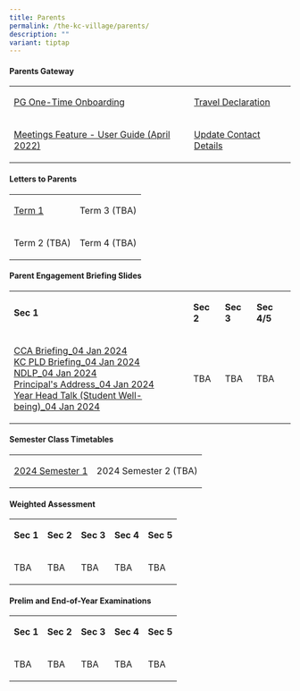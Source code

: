 ```yaml
---
title: Parents
permalink: /the-kc-village/parents/
description: ""
variant: tiptap
---
```

<h4>Parents Gateway</h4><table><tbody><tr><td rowspan="1" colspan="1"><p><a href="/files/PG%20One-Time%20Onboarding.pdf" rel="noopener noreferrer nofollow" target="_blank">PG One-Time Onboarding</a></p></td><td rowspan="1" colspan="1"><p><a href="/files/KC%20Viilage/Parents/kc%20travel%20declaration%20website.pdf" rel="noopener noreferrer nofollow" target="_blank">Travel Declaration</a></p></td></tr><tr><td rowspan="1" colspan="1"><p><a href="/files/Meetings%20Feature%20-%20User%20Guide%20April%202022.pdf" rel="noopener noreferrer nofollow" target="_blank">Meetings Feature - User Guide (April 2022)</a></p></td><td rowspan="1" colspan="1"><p><a href="/files/Update%20Contact%20Details.pdf" rel="noopener noreferrer nofollow" target="_blank">Update Contact Details</a></p></td></tr></tbody></table><h4>Letters to Parents</h4><table><tbody><tr><td rowspan="1" colspan="1"><p><a href="/files/KC Viilage/Parents/Letters To Parents/2024_T1_Letter_to_Parents_v2.pdf" rel="noopener noreferrer nofollow" target="_blank">Term 1</a></p></td><td rowspan="1" colspan="1"><p>Term 3 (TBA)</p></td></tr><tr><td rowspan="1" colspan="1"><p>Term 2 (TBA)</p></td><td rowspan="1" colspan="1"><p>Term 4 (TBA)</p></td></tr></tbody></table><h4>Parent Engagement Briefing Slides</h4><table><tbody><tr><td rowspan="1" colspan="1"><p><strong>Sec 1</strong></p></td><td rowspan="1" colspan="1"><p><strong>Sec 2</strong></p></td><td rowspan="1" colspan="1"><p><strong>Sec 3</strong></p></td><td rowspan="1" colspan="1"><p><strong>Sec 4/5</strong></p></td></tr><tr><td rowspan="1" colspan="1"><p><a href="/files/KC Viilage/Parents/CCA_BRIEFING_04_Jan_2024.pdf" rel="noopener noreferrer nofollow" target="_blank">CCA Briefing_04 Jan 2024</a><br><a href="/files/KC Viilage/Parents/KC_PLD_Briefing_04_Jan_2024.pdf" rel="noopener noreferrer nofollow" target="_blank">KC PLD Briefing_04 Jan 2024</a><br><a href="/files/KC Experience/NDLP/KC_PLD_Briefing_to_Parents_040124_v3_website.pdf" rel="noopener noreferrer nofollow" target="_blank">NDLP_04 Jan 2024</a><br><a href="/files/KC Viilage/Parents/Principal_s_Address_04_Jan_2024.pdf" rel="noopener noreferrer nofollow" target="_blank">Principal's Address_04 Jan 2024</a><br><a href="/files/KC Viilage/Parents/Year_Head_talk__student_wellbeing__04_Jan_2024.pdf" rel="noopener noreferrer nofollow" target="_blank">Year Head Talk (Student Well-being)_04 Jan 2024</a></p></td><td rowspan="1" colspan="1"><p>TBA</p></td><td rowspan="1" colspan="1"><p>TBA</p></td><td rowspan="1" colspan="1"><p>TBA</p></td></tr></tbody></table><h4>Semester Class Timetables</h4><table><tbody><tr><td rowspan="1" colspan="1"><p><a href="/files/KC Viilage/Parents/TimeTables/2024_Sem_1_TT_9_Jan_2000_Class.pdf" rel="noopener noreferrer nofollow" target="_blank">2024 Semester 1</a></p></td><td rowspan="1" colspan="1"><p>2024 Semester 2 (TBA)</p></td></tr></tbody></table><h4>Weighted Assessment</h4><table><tbody><tr><td rowspan="1" colspan="1"><p><strong>Sec 1</strong></p></td><td rowspan="1" colspan="1"><p><strong>Sec 2</strong></p></td><td rowspan="1" colspan="1"><p><strong>Sec 3</strong></p></td><td rowspan="1" colspan="1"><p><strong>Sec 4</strong></p></td><td rowspan="1" colspan="1"><p><strong>Sec 5</strong></p></td></tr><tr><td rowspan="1" colspan="1"><p>TBA</p></td><td rowspan="1" colspan="1"><p>TBA</p></td><td rowspan="1" colspan="1"><p>TBA</p></td><td rowspan="1" colspan="1"><p>TBA</p></td><td rowspan="1" colspan="1"><p>TBA</p></td></tr></tbody></table><h4>Prelim and End-of-Year Examinations</h4><table><tbody><tr><td rowspan="1" colspan="1"><p><strong>Sec 1</strong></p></td><td rowspan="1" colspan="1"><p><strong>Sec 2</strong></p></td><td rowspan="1" colspan="1"><p><strong>Sec 3</strong></p></td><td rowspan="1" colspan="1"><p><strong>Sec 4</strong></p></td><td rowspan="1" colspan="1"><p><strong>Sec 5</strong></p></td></tr><tr><td rowspan="1" colspan="1"><p>TBA</p></td><td rowspan="1" colspan="1"><p>TBA</p></td><td rowspan="1" colspan="1"><p>TBA</p></td><td rowspan="1" colspan="1"><p>TBA</p></td><td rowspan="1" colspan="1"><p>TBA</p></td></tr></tbody></table><p></p>
